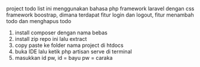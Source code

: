 project todo list ini menggunakan bahasa php framework laravel dengan css framework boostrap, dimana terdapat fitur login dan logout, fitur menambah todo dan menghapus todo

1. install composer dengan nama bebas 
2. install zip repo ini lalu extract
3. copy paste ke folder nama project di htdocs
4. buka IDE lalu ketik php artisan serve di terminal
5. masukkan id pw,
id = bayu
pw = caraka
